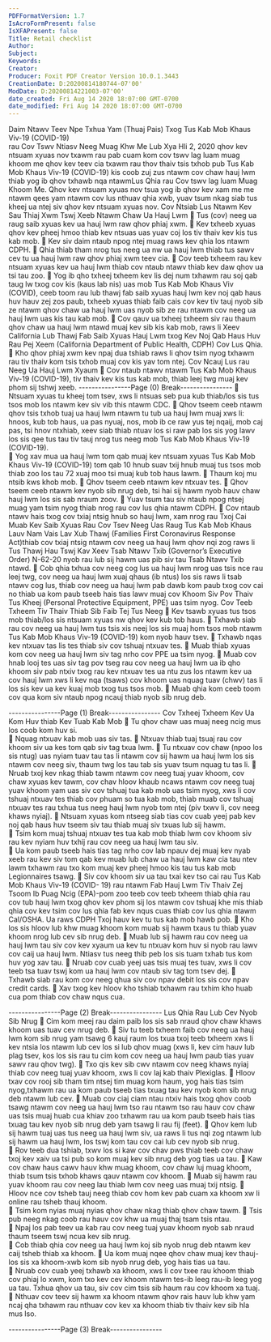 ```yaml
---
PDFFormatVersion: 1.7
IsAcroFormPresent: false
IsXFAPresent: false
Title: Retail checklist
Author: 
Subject: 
Keywords: 
Creator: 
Producer: Foxit PDF Creator Version 10.0.1.3443
CreationDate: D:20200814180744-07'00'
ModDate: D:20200814221003-07'00'
date_created: Fri Aug 14 2020 18:07:00 GMT-0700
date_modified: Fri Aug 14 2020 18:07:00 GMT-0700
---
```

Daim Ntawv Teev Npe Txhua Yam (Thuaj Pais) Txog Tus 
Kab Mob Khaus Viv-19 (COVID-19)  
rau Cov Tswv Ntiasv Neeg Muag Khw Me 
Lub Xya Hli 2, 2020 
qhov kev ntsuam xyuas nov txawm rau pab cuam kom cov tswv lag luam muag khoom me 
qhov kev teev cia txawm rau thov thaiv tsis txhob pub Tus Kab Mob Khaus Viv-19 (COVID-19) kis 
coob zuj zus ntawm cov chaw hauj lwm thiab yog ib qhov txhawb nqa ntawmLus Qhia rau Cov 
tswv lag luam Muag Khoom Me. Qhov kev ntsuam xyuas nov tsua yog ib qhov kev xam me me 
ntawm qees yam ntawm cov lus nthuav qhia xwb, yuav tsum nkag siab tus kheej ua ntej siv qhov 
kev ntsuam xyuas nov. 
Cov Ntsiab Lus Ntawm Kev Sau Thiaj Xwm Tswj 
Xeeb Ntawm Chaw Ua Hauj Lwm 
 Tus (cov) neeg ua raug saib xyuas kev ua hauj lwm raw qhov phiaj xwm. 
 Kev txheeb xyuas qhov kev pheej hmoo thiab kev ntsuas uas yuav coj los tiv thaiv 
kev kis tus kab mob. 
 Kev siv daim ntaub npog ntej muag raws kev qhia los ntawm CDPH. 
 Qhia thiab tham nrog tus neeg ua nw ua hauj lwm thiab tus sawv cev tu ua hauj 
lwm raw qhov phiaj xwm teev cia. 
 Cov teeb txheem rau kev ntsuam xyuas kev ua hauj lwm thiab cov ntaub ntawv 
thiab kev daw qhov ua tsi tau zoo. 
 Yog ib qho txheej txheem kev lis dej num txhawm rau soj qab taug lw txog cov kis 
(kaus lab nis) uas mob Tus Kab Mob Khaus Viv (COVID), ceeb toom rau lub thawj 
fab saib xyuas hauj lwm kev noj qab haus huv hauv zej zos paub, txheeb xyuas 
thiab faib cais cov kev tiv tauj nyob sib ze ntawm qhov chaw ua hauj lwm uas 
nyob sib ze rau ntawm cov neeg ua hauj lwm uas kis tau kab mob. 
 Cov qauv ua txheej txheem siv rau thaum qhov chaw ua hauj lwm ntawd muaj 
kev sib kis kab mob, raws li Xeev California Lub Thawj Fab Saib Xyuas Hauj Lwm 
txog Kev Noj Qab Haus Huv Rau Pej Xeem (California Department of Public 
Health, CDPH) Cov Lus Qhia. 
 Kho qhov phiaj xwm kev npaj dua tshiab raws li qhov tsim nyog txhawm rau tiv 
thaiv kom tsis txhob muaj cov kis yav tom ntej. 
Cov Ncauj Lus rau Neeg Ua Hauj Lwm Xyaum 
 Cov ntaub ntawv ntawm Tus Kab Mob Khaus Viv-19 (COVID-19), tiv thaiv kev kis 
tus kab mob, thiab leej twg muaj kev phom sij tshwj xeeb. 
----------------Page (0) Break----------------
 Ntsuam xyuas tu kheej tom tsev, xws li ntsuas seb pua kub thiab/los sis tus tsos mob 
los ntawm kev siv vib this ntawm CDC. 
 Qhov tseem ceeb ntawm qhov tsis txhob tuaj ua hauj lwm ntawm tu tub ua hauj 
lwm muaj xws li: hnoos, kub tob haus, ua pas nyuaj, nos, mob ib ce raw yus tej 
nqaij, mob caj pas, tsi hnov ntxhiab, xeev siab thiab ntuav los si raw pab los sis 
yog lawv los sis qee tus tau tiv tauj nrog tus neeg mob Tus Kab Mob Khaus Viv-19 
(COVID-19).  
 Yog xav mua ua hauj lwm tom qab muaj kev ntsuam xyuas Tus Kab Mob Khaus 
Viv-19 (COVID-19) tom qab 10 hnub suav txij hnub muaj tus tsos mob thiab zoo los 
tau 72 xuaj moo tsi muaj kub tob haus lawm. 
 Thaum koj mu ntsib kws khob mob. 
 Qhov tseem ceeb ntawm kev ntxuav tes. 
 Qhov tseem ceeb ntawm kev nyob sib nrug deb, tsi hai sij hawm nyob hauv 
chaw hauj lwm los sis sab nraum zoov. 
 Yuav tsum tau siv ntaub npog ntsej muag yam tsim nyog thiab nrog rau cov lus 
qhia ntawm CDPH. 
 Cov ntaub ntawv hais txog cov txiaj ntsig hnub so hauj lwm, xam nrog rau Txoj 
Cai Muab Kev Saib Xyuas Rau Cov Tsev Neeg Uas Raug Tus Kab Mob Khaus Lauv 
Nam Vais Lav Xub Thawj (Families First Coronavirus Response Act)thiab cov txiaj 
ntsig ntawm cov neeg ua hauj lwm qhov nqi zog raws li Tus Thawj Hau Tswj Kav 
Xeev Tsab Ntawv Txib (Governor’s Executive Order) N-62-20 nyob rau lub sij hawm 
uas pib siv tau Tsab Ntawv Txib ntawd. 
 Cob qhia txhua cov neeg cog lus ua hauj lwm nrog uas tsis nce rau leej twg, cov 
neeg ua hauj lwm xuaj qhaus (ib ntus) los sis raws li tsab ntawv cog lus, thiab cov 
neeg ua hauj lwm pab dawb kom paub txog cov cai no thiab ua kom paub 
tseeb hais tias lawv muaj cov Khoom Siv Pov Thaiv Tus Kheej (Personal Protective 
Equipment, PPE) uas tsim nyog. 
Cov Teeb Txheem Tiv Thaiv Thiab Sib Faib Tej Tus 
Neeg 
 Kev tsawb xyuas tus tsos mob thiab/los sis ntsuam xyuas nw qhov kev kub tob haus. 
 Txhawb siab rau cov neeg ua hauj lwm tus tsis xis neej los sis muaj hom tsos mob 
ntawm Tus Kab Mob Khaus Viv-19 (COVID-19) kom nyob hauv tsev. 
 Txhawb nqas kev ntxuav tas lis tes thiab siv cov tshuaj ntxuav tes. 
 Muab thiab xyuas kom cov neeg ua hauj lwm siv tag nrho cov PPE ua tsim nyog. 
 Muab cov hnab looj tes uas siv tag pov tseg rau cov neeg ua hauj lwm ua ib qho 
khoom siv pab ntxiv txog rau kev ntxuav tes ua ntu zus los ntawm kev ua cov hauj 
lwm xws li kev nqa (tsaws) cov khoom uas nquag tuav (chwv) tas li los sis kev ua 
kev kuaj mob txog tus tsos mob. 
 Muab qhia kom ceeb toom cov qua kom siv ntaub npog ncauj thiab nyob sib 
nrug deb. 
 
 
 
 
----------------Page (1) Break----------------
Cov Txheej Txheem Kev Ua Kom Huv thiab Kev 
Tuab Kab Mob 
 Tu qhov chaw uas muaj neeg ncig mus los coob kom huv si.  
 Nquag ntxuav kab mob uas siv tas. 
 Ntxuav thiab tuaj tsuaj rau cov khoom siv ua kes tom qab siv tag txua lwm. 
 Tu ntxuav cov chaw (npoo los sis ntug) uas nyiam tuav tau tas li ntawm cov sij 
hawm ua hauj lwm los sis ntawm cov neeg siv, thaum twg los tau tab sis yuav 
tsum nquag tu tas li. 
 Nruab txoj kev nkag thiab tawm ntawm cov neeg tuaj yuav khoom, cov chaw 
xyuas kev tawm, cov chav hloov khaub ncaws ntawm cov neeg tuaj yuav 
khoom yam uas siv cov tshuaj tua kab mob uas tsim nyog, xws li cov tshuaj ntxuav 
tes thiab cov phuam so tua kab mob, thiab muab cov tshuaj ntxuav tes rau txhua 
tus neeg hauj lwm nyob tom ntej (piv txwv li, cov neeg khaws nyiaj). 
 Ntsuam xyuas kom ntseeg siab tias cov cuab yeej pab kev noj qab haus huv 
tseem siv tau thiab muaj siv txuas lub sij hawm.  
 Tsim kom muaj tshuaj ntxuav tes tua kab mob thiab lwm cov khoom siv rau kev 
nyiam huv txhij rau cov neeg ua hauj lwm tau siv.  
 Ua kom paub tseeb hais tias tag nrho cov lab npauv dej muaj kev nyab xeeb rau 
kev siv tom qab kev muab lub chaw ua hauj lwm kaw cia tau ntev lawm txhawm 
rau txo kom muaj kev pheej hmoo kis tau tus kab mob Legionnaires tsawg. 
 Siv cov khoom siv ua tau txai kev tso cai rau Tus Kab Mob Khaus Viv-19 (COVID-
19) rau ntawm Fab Hauj Lwm Tiv Thaiv Zej Tsoom Ib Puag Ncig (EPA)-pom zoo 
teeb cov teeb txheem thiab qhia rau cov tub hauj lwm txog qhov kev phom sij 
los ntawm cov tshuaj khe mis thiab qhia cov kev tsim cov lus qhia fab kev nqus 
cuas thiab cov lus qhia ntawm Cal/OSHA. Ua raws CDPH Txoj hauv kev tu tus kab 
mob hawb pob. 
 Kho los sis hloov lub khw muag khoom kom muab sij hawm txaus tu thiab yuav 
khoom nrog lub cev sib nrug deb. 
 Muab lub sij hawm rau cov neeg ua hauj lwm tau siv cov kev xyaum ua kev tu 
ntxuav kom huv si nyob rau lawv cov caij ua hauj lwm. Ntiasv tus neeg thib peb 
los sis tuam txhab tus kom huv yog xav tau. 
 Nruab cov cuab yeej uas tsis muaj tes tuav, xws li cov teeb tsa tuav tswj kom ua 
hauj lwm cov ntaub siv tag tom tsev dej. 
 Txhawb siab rau kom cov neeg qhua siv cov npav debit los sis cov npav credit 
cards. 
 Xav txog kev hloov kho tshiab txhawm rau txhim kho huab cua pom thiab cov 
chaw nqus cua. 
 
 
 
 
 
 
----------------Page (2) Break----------------
Lus Qhia Rau Lub Cev Nyob Sib Nrug 
 Cim kom meej rau daim paib los sis sab nraud qhov chaw khaws khoom uas tuav 
cev nrug deb. 
 Siv tu teeb txheem faib cov neeg ua hauj lwm kom sib nrug yam tsawg 6 kauj 
raum los txua txoj teeb txheem xws li kev ntsia los ntawm lub cev los si lub qhov 
muag (xws li, kev cim hauv lub plag tsev, kos los sis rau tu cim kom cov neeg ua 
hauj lwm paub tias yuav sawv rau qhov twg). 
 Txo qis kev sib cwv ntawm cov neeg khaws nyiaj thiab cov neeg tuaj yuav 
khoom, xws li cov laj kab thaiv Plexiglas. 
 Hloov txav cov rooj sib tham tim ntsej tim muag kom haum, yog hais tias tsim 
nyog,txhawm rau ua kom paub tseeb tias txuag tau kev nyob kom sib nrug deb 
ntawm lub cev. 
 Muab cov ciaj ciam ntau ntxiv hais txog qhov coob tsawg ntawm cov neeg ua 
hauj lwm tso rau ntawm tso rau hauv cov chaw uas tsis muaj huab cua khiav zoo 
txhawm rau ua kom paub tseeb hais tias txuag tau kev nyob sib nrug deb yam 
tsawg li rau fij (feet). 
 Qhov kem lub sij hawm tuaj uas tus neeg ua hauj lwm siv, ua raws li tus nqi zog 
ntawm lub sij hawm ua hauj lwm, los tswj kom tau cov cai lub cev nyob sib nrug.  
 Rov teeb dua tshiab, txwv los si kaw cov chav pws thiab teeb cov chaw txoj kev 
xaiv ua tsi pub so kom muaj kev sib nrug deb yog tias ua tau. 
 Kaw cov chaw haus cawv hauv khw muag khoom, cov chaw luj muag khoom, 
thiab tsum tsis txhob khaws qauv ntawm cov khoom. 
 Muab sij hawm rau yuav khoom rau cov neeg lau thiab lwm cov neeg uas muaj 
txij ntsig. 
 Hloov nce cov tsheb tauj neeg thiab cov hom kev pab cuam xa khoom xw li 
online rau tsheb thauj khoom.  
 Tsim kom nyias muaj nyias qhov chaw nkag thiab qhov chaw tawm. 
 Tsis pub neeg nkag coob rau hauv cov khw ua muaj thaj tsam tsis ntau.  
 Npaj los pab teev ua kab rau cov neeg tuaj yuav khoom nyob sab nraud thaum 
tseem tswj ncua kev sib nrug.  
 Cob thiab qhia cov neeg ua hauj lwm koj sib nyob nrug deb ntawm kev caij 
tsheb thiab xa khoom. 
 Ua kom muaj nqee qhov chaw muaj kev thauj- los sis xa khoom-xwb kom sib 
nyob nrug deb, yog hais tias ua tau.  
 Nruab cov cuab yeej txhawb xa khoom, xws li cov txee rau khoom thiab cov 
phiaj lo xwm, kom txo kev cev khoom ntawm tes-ib leeg rau-ib leeg yog ua tau. 
Txhua qhov ua tau, siv cov cim tsis sib haum rau cov khoom xa tuaj. 
 Nthuav cov teev sij hawm xa khoom ntawm qhov rais hauv lub khw yam ncaj 
qha txhawm rau nthuav cov kev xa khoom thiab tiv thaiv kev sib hla mus lso. 
 
 
----------------Page (3) Break----------------
